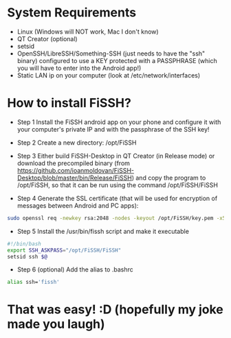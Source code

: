 # System Requirements
* Linux (Windows will NOT work, Mac I don't know)
* QT Creator (optional)
* setsid
* OpenSSH/LibreSSH/Something-SSH (just needs to have the "ssh" binary)
configured to use a KEY protected with a PASSPHRASE (which you will have to enter into the Android app!)
* Static LAN ip on your computer (look at /etc/network/interfaces)


# How to install FiSSH?
- Step 1
Install the FiSSH android app on your phone and configure it with your computer's private IP and with the passphrase of the SSH key!

- Step 2
Create a new directory: /opt/FiSSH

- Step 3
Either build FiSSH-Desktop in QT Creator (in Release mode) or download the precompiled binary (from https://github.com/ioanmoldovan/FiSSH-Desktop/blob/master/bin/Release/FiSSH) and copy the program to /opt/FiSSH, so that it can be run using the command /opt/FiSSH/FiSSH

- Step 4
Generate the SSL certificate (that will be used for encryption of messages between Android and PC apps):

```bash
sudo openssl req -newkey rsa:2048 -nodes -keyout /opt/FiSSH/key.pem -x509 -days 365 -out /opt/FiSSH/certificate.pem
```

- Step 5
Install the /usr/bin/fissh script and make it executable

```bash
#!/bin/bash
export SSH_ASKPASS="/opt/FiSSH/FiSSH"
setsid ssh $@
```

- Step 6 (optional)
Add the alias to .bashrc

```bash
alias ssh='fissh'
```

# That was easy! :D (hopefully my joke made you laugh)

